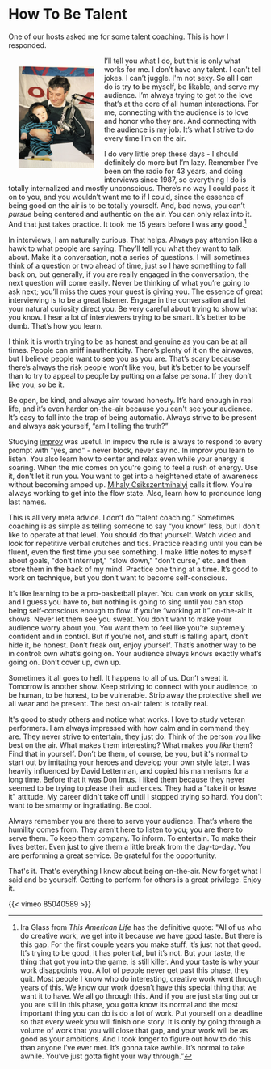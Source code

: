 # How To Be Talent

One of our hosts asked me for some talent coaching. This is how I responded. 
<!--more-->

<img src="/images/FatherandSon.jpg" align=left hspace=20 vspace=20 width=150px alt="Leo teaching his baby boy how to broadcast, KSFO 1994" />I’ll tell you what I do, but this is only what works for me. I don’t have any talent. I can't tell jokes. I can’t juggle. I'm not sexy. So all I can do is try to be myself, be likable, and serve my audience. I’m always trying to get to the love that’s at the core of all human interactions. For me, connecting with the audience is to love and honor who they are. And connecting with the audience is my job. It’s what I strive to do every time I’m on the air.

I do very little prep these days - I should definitely do more but I’m lazy. Remember I’ve been on the radio for 43 years, and doing interviews since 1987, so everything I do is totally internalized and mostly unconscious. There’s no way I could pass it on to you, and you wouldn’t want me to if I could, since the essence of being good on the air is to be totally yourself. And, bad news, you can’t _pursue_ being centered and authentic on the air. You can only relax into it. And that just takes practice. It took me 15 years before I was any good.[^1]

[^1]: Ira Glass from _This American Life_ has the definitive quote: "All of us who do creative work, we get into it because we have good taste. But there is this gap. For the first couple years you make stuff, it’s just not that good. It’s trying to be good, it has potential, but it’s not. But your taste, the thing that got you into the game, is still killer. And your taste is why your work disappoints you. A lot of people never get past this phase, they quit. Most people I know who do interesting, creative work went through years of this. We know our work doesn’t have this special thing that we want it to have. We all go through this. And if you are just starting out or you are still in this phase, you gotta know its normal and the most important thing you can do is do a lot of work. Put yourself on a deadline so that every week you will finish one story. It is only by going through a volume of work that you will close that gap, and your work will be as good as your ambitions. And I took longer to figure out how to do this than anyone I’ve ever met. It’s gonna take awhile. It’s normal to take awhile. You’ve just gotta fight your way through.”

In interviews, I am naturally curious. That helps. Always pay attention like a hawk to what people are saying. They’ll tell you what they want to talk about. Make it a conversation, not a series of questions. I will sometimes think of a question or two ahead of time, just so I have something to fall back on, but generally, if you are really engaged in the conversation, the next question will come easily. Never be thinking of what you’re going to ask next; you’ll miss the cues your guest is giving you. The essence of great interviewing is to be a great listener. Engage in the conversation and let your natural curiosity direct you. Be very careful about trying to show what you know. I hear a lot of interviewers trying to be smart. It’s better to be dumb. That’s how you learn.

I think it is worth trying to be as honest and genuine as you can be at all times. People can sniff inauthenticity. There’s plenty of it on the airwaves, but I believe people want to see you as you are. That’s scary because there’s always the risk people won’t like you, but it’s better to be yourself than to try to appeal to people by putting on a false persona. If they don’t like you, so be it. 

Be open, be kind, and always aim toward honesty. It’s hard enough in real life, and it’s even harder on-the-air because you can't see your audience. It’s easy to fall into the trap of being automatic. Always strive to be present and always ask yourself, “am I telling the truth?”

Studying [improv](https://en.wikipedia.org/wiki/Improvisational_theatre) was useful. In improv the rule is always to respond to every prompt with "yes, and" - never block, never say no. In improv you learn to listen. You also learn how to center and relax even while your energy is soaring. When the mic comes on you're going to feel a rush of energy. Use it, don't let it run you. You want to get into a heightened state of awareness without becoming amped up. [Mihaly Csikszentmihalyi](https://en.wikipedia.org/wiki/Mihaly_Csikszentmihalyi) calls it flow. You're always working to get into the flow state. Also, learn how to pronounce long last names. 

This is all very meta advice. I don’t do “talent coaching.” Sometimes coaching is as simple as telling someone to say “you know” less, but I don’t like to operate at that level. You should do that yourself. Watch video and look for repetitive verbal crutches and tics. Practice reading until you can be fluent, even the first time you see something. I make little notes to myself about goals, "don't interrupt," "slow down," "don't curse," etc. and then store them in the back of my mind. Practice one thing at a time. It’s good to work on technique, but you don’t want to become self-conscious. 

It’s like learning to be a pro-basketball player. You can work on your skills, and I guess you have to, but nothing is going to sing until you can stop being self-conscious enough to flow. If you’re “working at it” on-the-air it shows. Never let them see you sweat. You don’t want to make your audience worry about you. You want them to feel like you’re supremely confident and in control. But if you’re not, and stuff is falling apart, don’t hide it, be honest. Don’t freak out, enjoy yourself. That’s another way to be in control: own what’s going on. Your audience always knows exactly what’s going on. Don’t cover up, own up.

Sometimes it all goes to hell. It happens to all of us. Don’t sweat it. Tomorrow is another show. Keep striving to connect with your audience, to be human, to be honest, to be vulnerable. Strip away the protective shell we all wear and be present. The best on-air talent is totally real. 

It's good to study others and notice what works. I love to study veteran performers. I am always impressed with how calm and in command they are. They never strive to entertain, they just do. Think of the person you like best on the air. What makes them interesting? What makes you _like_ them? Find that in yourself. Don’t be them, of course, be you, but it's normal to start out by imitating your heroes and develop your own style later. I was heavily influenced by David Letterman, and copied his mannerisms for a long time. Before that it was Don Imus. I liked them because they never seemed to be trying to please their audiences. They had a "take it or leave it" attitude. My career didn't take off until I stopped trying so hard. You don't want to be smarmy or ingratiating. Be cool. 

Always remember you are there to serve your audience. That’s where the humility comes from. They aren't here to listen to you; you are there to serve them. To keep them company. To inform. To entertain. To make their lives better. Even just to give them a little break from the day-to-day. You are performing a great service. Be grateful for the opportunity. 

That's it. That's everything I know about being on-the-air. Now forget what I said and be yourself. Getting to perform for others is a great privilege. Enjoy it. 

{{< vimeo 85040589 >}}

